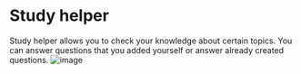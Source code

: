 # Study helper
Study helper allows you to check your knowledge about certain topics. You can answer questions that you added yourself or answer already created questions.
![image](https://user-images.githubusercontent.com/85447649/120930550-94cf9100-c70f-11eb-8fea-de9ecaf0dc3d.png)

